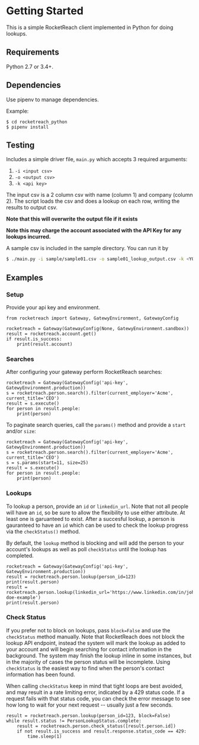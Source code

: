 # Getting Started
This is a simple RocketReach client implemented in Python for doing lookups.

## Requirements
Python 2.7 or 3.4+.

## Dependencies
Use pipenv to manage dependencies.

Example:
```
$ cd rocketreach_python
$ pipenv install
```

## Testing
Includes a simple driver file, `main.py` which accepts 3 required arguments:
 1. `-i <input csv>`
 1. `-o <output csv>`
 1. `-k <api key>`
 
 The input csv is a 2 column csv with name (column 1) and company (column 2).
 The script loads the csv and does a lookup on each row, writing the results to
 output csv. 
 
 **Note that this will overwrite the output file if it exists**
 
 **Note this may charge the account associated with the API Key for any lookups incurred.**

A sample csv is included in the sample directory. You can run it by
```bash
$ ./main.py -i sample/sample01.csv -o sample01_lookup_output.csv -k <YOUR API KEY HERE>
```

## Examples

### Setup

Provide your api key and environment.

```
from rocketreach import Gateway, GatewyEnvironment, GatewayConfig

rocketreach = Gateway(GatewayConfig(None, GatewyEnvironment.sandbox))
result = rocketreach.account.get()
if result.is_success:
    print(result.account)
```

### Searches

After configuring your gateway perform RocketReach searches:

```
rocketreach = Gateway(GatewayConfig('api-key', GatewyEnvironment.production))
s = rocketreach.person.search().filter(current_employer='Acme', current_title='CEO')
result = s.execute()
for person in result.people:
    print(person)
```

To paginate search queries, call the `params()` method and provide a `start` and/or `size`:
```
rocketreach = Gateway(GatewayConfig('api-key', GatewyEnvironment.production))
s = rocketreach.person.search().filter(current_employer='Acme', current_title='CEO')
s = s.params(start=11, size=25)
result = s.execute()
for person in result.people:
    print(person)
```

### Lookups

To lookup a person, provide an `id` or `linkedin_url`. Note that not all people will have an `id`, so be sure
to allow the flexibility to use either attribute. At least one is garuanteed to exist. After a succesful lookup,
a person is gauranteed to have an `id` which can be used to check the lookup progress via the `checkStatus()` method.

By default, the `lookup` method is blocking and will add the person to your account's lookups as well
as poll `checkStatus` until the lookup has completed.
```
rocketreach = Gateway(GatewayConfig('api-key', GatewyEnvironment.production))
result = rocketreach.person.lookup(person_id=123)
print(result.person)
result = rocketreach.person.lookup(linkedin_url='https://www.linkedin.com/in/john-doe-example')
print(result.person)
```

### Check Status

If you prefer not to block on lookups, pass `block=False` and use the `checkStatus` method manually.
Note that RocketReach does not block the lookup API endpoint, instead the system will mark the lookup as
added to your account and will begin searching for contact information in the background. The system may
finish the lookup inline in some instances, but in the majority of cases the person status will be incomplete.
Using `checkStatus` is the easiest way to find when the person's contact information has been found.

When calling `checkStatus` keep in mind that tight loops are best avoided, and may result in a rate limiting
error, indicated by a 429 status code. If a request fails with that status code, you can check the error
message to see how long to wait for your next request -- usually just a few seconds.
```
result = rocketreach.person.lookup(person_id=123, block=False)
while result.status != PersonLookupStatus.complete:
    result = rocketreach.person.check_status([result.person.id])
    if not result.is_success and result.response.status_code == 429:
        time.sleep(1)
```

